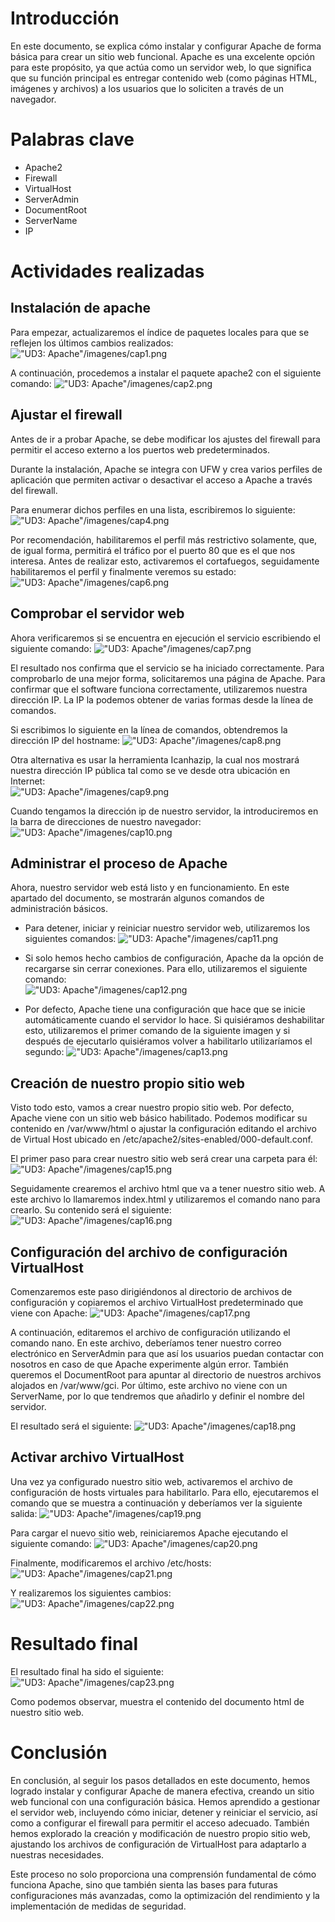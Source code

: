 # Introducción
En este documento, se explica cómo instalar y configurar Apache de forma básica para crear un sitio web funcional. Apache es una excelente opción para este propósito, ya que actúa como un servidor web, lo que significa que su función principal es entregar contenido web (como páginas HTML, imágenes y archivos) a los usuarios que lo soliciten a través de un navegador.

# Palabras clave
* Apache2
* Firewall
* VirtualHost
* ServerAdmin
* DocumentRoot
* ServerName
* IP

# Actividades realizadas
## Instalación de apache
Para empezar, actualizaremos el índice de paquetes locales para que se reflejen los últimos cambios realizados:
!["UD3: Apache"/imagenes/cap1.png](https://raw.githubusercontent.com/Suli427/portfolioDAW/refs/heads/main/UD3%3A%20Apache/imagenes/cap1.png)

A continuación, procedemos a instalar el paquete apache2 con el siguiente comando:
!["UD3: Apache"/imagenes/cap2.png](https://raw.githubusercontent.com/Suli427/portfolioDAW/refs/heads/main/UD3%3A%20Apache/imagenes/cap2.png)

## Ajustar el firewall
Antes de ir a probar Apache, se debe modificar los ajustes del firewall para permitir el acceso externo a los puertos web predeterminados.

Durante la instalación, Apache se integra con UFW y crea varios perfiles de aplicación que permiten activar o desactivar el acceso a Apache a través del firewall.

Para enumerar dichos perfiles en una lista, escribiremos lo siguiente:   
!["UD3: Apache"/imagenes/cap4.png](https://raw.githubusercontent.com/Suli427/portfolioDAW/refs/heads/main/UD3%3A%20Apache/imagenes/cap4.png)

Por recomendación, habilitaremos el perfil más restrictivo solamente, que, de igual forma, permitirá el tráfico por el puerto 80 que es el que nos interesa. Antes de realizar esto, activaremos el cortafuegos, seguidamente habilitaremos el perfil y finalmente veremos su estado:  
!["UD3: Apache"/imagenes/cap6.png](https://raw.githubusercontent.com/Suli427/portfolioDAW/refs/heads/main/UD3%3A%20Apache/imagenes/cap6.png)

## Comprobar el servidor web
Ahora verificaremos si se encuentra en ejecución el servicio escribiendo el siguiente comando:
!["UD3: Apache"/imagenes/cap7.png](https://raw.githubusercontent.com/Suli427/portfolioDAW/refs/heads/main/UD3%3A%20Apache/imagenes/cap7.png)

El resultado nos confirma que el servicio se ha iniciado correctamente. Para comprobarlo de una mejor forma, solicitaremos una página de Apache. Para confirmar que el software funciona correctamente, utilizaremos nuestra dirección IP. La IP la podemos obtener de varias formas desde la línea de comandos.

Si escribimos lo siguiente en la línea de comandos, obtendremos la dirección IP del hostname:
!["UD3: Apache"/imagenes/cap8.png](https://raw.githubusercontent.com/Suli427/portfolioDAW/refs/heads/main/UD3%3A%20Apache/imagenes/cap8.png)

Otra alternativa es usar la herramienta Icanhazip, la cual nos mostrará nuestra dirección IP pública tal como se ve desde otra ubicación en Internet:  
!["UD3: Apache"/imagenes/cap9.png](https://raw.githubusercontent.com/Suli427/portfolioDAW/refs/heads/main/UD3%3A%20Apache/imagenes/cap9.png)

Cuando tengamos la dirección ip de nuestro servidor, la introduciremos en la barra de direcciones de nuestro navegador:
!["UD3: Apache"/imagenes/cap10.png](https://raw.githubusercontent.com/Suli427/portfolioDAW/refs/heads/main/UD3%3A%20Apache/imagenes/cap10.png)

## Administrar el proceso de Apache
Ahora, nuestro servidor web está listo y en funcionamiento. En este apartado del documento, se mostrarán algunos comandos de administración básicos.

* Para detener, iniciar y reiniciar nuestro servidor web, utilizaremos los siguientes comandos:
!["UD3: Apache"/imagenes/cap11.png](https://raw.githubusercontent.com/Suli427/portfolioDAW/refs/heads/main/UD3%3A%20Apache/imagenes/cap11.png)

* Si solo hemos hecho cambios de configuración, Apache da la opción de recargarse sin cerrar conexiones. Para ello, utilizaremos el siguiente comando:  
!["UD3: Apache"/imagenes/cap12.png](https://raw.githubusercontent.com/Suli427/portfolioDAW/refs/heads/main/UD3%3A%20Apache/imagenes/cap12.png)

* Por defecto, Apache tiene una configuración que hace que se inicie automáticamente cuando el servidor lo hace. Si quisiéramos deshabilitar esto, utilizaremos el primer comando de la siguiente imagen y si después de ejecutarlo quisiéramos volver a habilitarlo utilizaríamos el segundo:
!["UD3: Apache"/imagenes/cap13.png](https://raw.githubusercontent.com/Suli427/portfolioDAW/refs/heads/main/UD3%3A%20Apache/imagenes/cap13.png)

## Creación de nuestro propio sitio web
Visto todo esto, vamos a crear nuestro propio sitio web. Por defecto, Apache viene con un sitio web básico habilitado. Podemos modificar su contenido en /var/www/html o ajustar la configuración editando el archivo de Virtual Host ubicado en /etc/apache2/sites-enabled/000-default.conf.

El primer paso para crear nuestro sitio web será crear una carpeta para él:
!["UD3: Apache"/imagenes/cap15.png](https://raw.githubusercontent.com/Suli427/portfolioDAW/refs/heads/main/UD3%3A%20Apache/imagenes/cap15.png)

Seguidamente crearemos el archivo html que va a tener nuestro sitio web. A este archivo lo llamaremos index.html y utilizaremos el comando nano para crearlo. Su contenido será el siguiente:
!["UD3: Apache"/imagenes/cap16.png](https://raw.githubusercontent.com/Suli427/portfolioDAW/refs/heads/main/UD3%3A%20Apache/imagenes/cap16.png)

## Configuración del archivo de configuración VirtualHost
Comenzaremos este paso dirigiéndonos al directorio de archivos de configuración y copiaremos el archivo VirtualHost predeterminado que viene con Apache:
!["UD3: Apache"/imagenes/cap17.png](https://raw.githubusercontent.com/Suli427/portfolioDAW/refs/heads/main/UD3%3A%20Apache/imagenes/cap17.png)

A continuación, editaremos el archivo de configuración utilizando el comando nano. En este archivo, deberíamos tener nuestro correo electrónico en ServerAdmin para que así los usuarios puedan contactar con nosotros en caso de que   Apache experimente algún error. También queremos el DocumentRoot para apuntar al directorio de nuestros archivos alojados en /var/www/gci. Por último, este archivo no viene con un ServerName, por lo que tendremos que añadirlo y definir el nombre del servidor.

El resultado será el siguiente:
!["UD3: Apache"/imagenes/cap18.png](https://raw.githubusercontent.com/Suli427/portfolioDAW/refs/heads/main/UD3%3A%20Apache/imagenes/cap18.png)

## Activar archivo VirtualHost
Una vez ya configurado nuestro sitio web, activaremos el archivo de configuración de hosts virtuales para habilitarlo. Para ello, ejecutaremos el comando que se muestra a continuación y deberíamos ver la siguiente salida:
!["UD3: Apache"/imagenes/cap19.png](https://raw.githubusercontent.com/Suli427/portfolioDAW/refs/heads/main/UD3%3A%20Apache/imagenes/cap19.png)

Para cargar el nuevo sitio web, reiniciaremos Apache ejecutando el siguiente comando:
!["UD3: Apache"/imagenes/cap20.png](https://raw.githubusercontent.com/Suli427/portfolioDAW/refs/heads/main/UD3%3A%20Apache/imagenes/cap20.png)

Finalmente, modificaremos el archivo /etc/hosts:
!["UD3: Apache"/imagenes/cap21.png](https://raw.githubusercontent.com/Suli427/portfolioDAW/refs/heads/main/UD3%3A%20Apache/imagenes/cap21.png)

Y realizaremos los siguientes cambios:  
!["UD3: Apache"/imagenes/cap22.png](https://raw.githubusercontent.com/Suli427/portfolioDAW/refs/heads/main/UD3%3A%20Apache/imagenes/cap22.png)

# Resultado final
El resultado final ha sido el siguiente:
!["UD3: Apache"/imagenes/cap23.png](https://raw.githubusercontent.com/Suli427/portfolioDAW/refs/heads/main/UD3%3A%20Apache/imagenes/cap23.png)

Como podemos observar, muestra el contenido del documento html de nuestro sitio web.

# Conclusión
En conclusión, al seguir los pasos detallados en este documento, hemos logrado instalar y configurar Apache de manera efectiva, creando un sitio web funcional con una configuración básica. Hemos aprendido a gestionar el servidor web, incluyendo cómo iniciar, detener y reiniciar el servicio, así como a configurar el firewall para permitir el acceso adecuado. También hemos explorado la creación y modificación de nuestro propio sitio web, ajustando los archivos de configuración de VirtualHost para adaptarlo a nuestras necesidades.

Este proceso no solo proporciona una comprensión fundamental de cómo funciona Apache, sino que también sienta las bases para futuras configuraciones más avanzadas, como la optimización del rendimiento y la implementación de medidas de seguridad.
